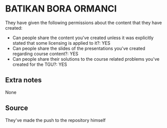 # BATIKAN BORA ORMANCI 

They have given the following permissions about the content that they have created:

* Can people share the content you've created unless it was explicitly stated that some licensing is applied to it?: YES
* Can people share the slides of the presentations you've created regarding course content?: YES
* Can people share their solutions to the course related problems you've created for the TGU?: YES


## Extra notes
None


## Source
They've made the push to the repository himself


